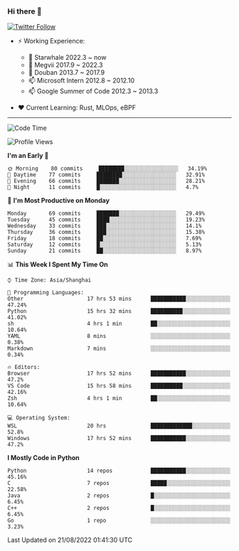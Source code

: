 ### Hi there 👋

[![Twitter Follow](https://img.shields.io/twitter/follow/tianweidut?style=social)](https://twitter.com/tianweidut)

- ⚡ Working Experience:
  - 🔭 Starwhale 2022.3 ~ now
  - 🌱 Megvii 2017.9 ~ 2022.3
  - 🌱 Douban 2013.7 ~ 2017.9
  - 📫 Microsoft Intern 2012.8 ~ 2012.10
  - 📫 Google Summer of Code 2012.3 ~ 2013.3

- ❤️ Current Learning: Rust, MLOps, eBPF

---
<!--START_SECTION:waka-->
![Code Time](http://img.shields.io/badge/Code%20Time-2%2C838%20hrs%2036%20mins-blue)

![Profile Views](http://img.shields.io/badge/Profile%20Views-0-blue)

**I'm an Early 🐤** 

```text
🌞 Morning    80 commits     ████████░░░░░░░░░░░░░░░░░   34.19% 
🌆 Daytime    77 commits     ████████░░░░░░░░░░░░░░░░░   32.91% 
🌃 Evening    66 commits     ███████░░░░░░░░░░░░░░░░░░   28.21% 
🌙 Night      11 commits     █░░░░░░░░░░░░░░░░░░░░░░░░   4.7%

```
📅 **I'm Most Productive on Monday** 

```text
Monday       69 commits     ███████░░░░░░░░░░░░░░░░░░   29.49% 
Tuesday      45 commits     ████░░░░░░░░░░░░░░░░░░░░░   19.23% 
Wednesday    33 commits     ███░░░░░░░░░░░░░░░░░░░░░░   14.1% 
Thursday     36 commits     ███░░░░░░░░░░░░░░░░░░░░░░   15.38% 
Friday       18 commits     ██░░░░░░░░░░░░░░░░░░░░░░░   7.69% 
Saturday     12 commits     █░░░░░░░░░░░░░░░░░░░░░░░░   5.13% 
Sunday       21 commits     ██░░░░░░░░░░░░░░░░░░░░░░░   8.97%

```


📊 **This Week I Spent My Time On** 

```text
⌚︎ Time Zone: Asia/Shanghai

💬 Programming Languages: 
Other                    17 hrs 53 mins      ███████████░░░░░░░░░░░░░░   47.24% 
Python                   15 hrs 32 mins      ██████████░░░░░░░░░░░░░░░   41.02% 
sh                       4 hrs 1 min         ██░░░░░░░░░░░░░░░░░░░░░░░   10.64% 
YAML                     8 mins              ░░░░░░░░░░░░░░░░░░░░░░░░░   0.38% 
Markdown                 7 mins              ░░░░░░░░░░░░░░░░░░░░░░░░░   0.34%

🔥 Editors: 
Browser                  17 hrs 52 mins      ███████████░░░░░░░░░░░░░░   47.2% 
VS Code                  15 hrs 58 mins      ██████████░░░░░░░░░░░░░░░   42.16% 
Zsh                      4 hrs 1 min         ██░░░░░░░░░░░░░░░░░░░░░░░   10.64%

💻 Operating System: 
WSL                      20 hrs              █████████████░░░░░░░░░░░░   52.8% 
Windows                  17 hrs 52 mins      ███████████░░░░░░░░░░░░░░   47.2%

```

**I Mostly Code in Python** 

```text
Python                   14 repos            ███████████░░░░░░░░░░░░░░   45.16% 
C                        7 repos             █████░░░░░░░░░░░░░░░░░░░░   22.58% 
Java                     2 repos             █░░░░░░░░░░░░░░░░░░░░░░░░   6.45% 
C++                      2 repos             █░░░░░░░░░░░░░░░░░░░░░░░░   6.45% 
Go                       1 repo              ░░░░░░░░░░░░░░░░░░░░░░░░░   3.23%

```



 Last Updated on 21/08/2022 01:41:30 UTC
<!--END_SECTION:waka-->